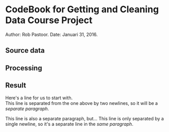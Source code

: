 # CodeBook for Getting and Cleaning Data Course Project
Author: Rob Pastoor. 
Date:   Januari 31, 2016. 
## Source data
## Processing
## Result
Here's a line for us to start with.  
This line is separated from the one above by two newlines, so it will be a *separate paragraph*.  

This line is also a separate paragraph, but... 
This line is only separated by a single newline, so it's a separate line in the *same paragraph*.